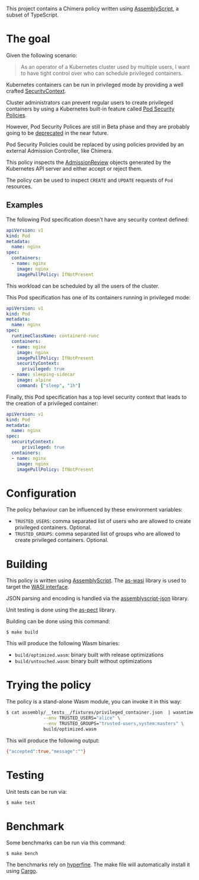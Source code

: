 This project contains a Chimera policy written using [AssemblyScript](https://assemblyscript.org/),
a subset of TypeScript.

# The goal

Given the following scenario:

> As an operator of a Kubernetes cluster used by multiple users,
> I want to have tight control over who can schedule privileged containers.

Kubernetes containers can be run in privileged mode by providing a well crafted
[SecurityContext](https://kubernetes.io/docs/tasks/configure-pod-container/security-context/).

Cluster administrators can prevent regular users to create privileged containers
by using a Kubernetes built-in feature called [Pod Security Policies](https://kubernetes.io/docs/concepts/policy/pod-security-policy/).

However, Pod Security Polices are still in Beta phase and they are probably
going to be [deprecated](https://github.com/kubernetes/enhancements/issues/5)
in the near future.

Pod Security Policies could be replaced by using policies provided by an
external Admission Controller, like Chimera.

This policy inspects the [AdmissionReview](https://kubernetes.io/docs/reference/access-authn-authz/extensible-admission-controllers/#request)
objects generated by the Kubernetes API server and either accept or reject
them.

The policy can be used to inspect `CREATE` and `UPDATE` requests of
`Pod` resources.

## Examples

The following Pod specification doesn't have any security context defined:

```yaml
apiVersion: v1
kind: Pod
metadata:
  name: nginx
spec:
  containers:
  - name: nginx
    image: nginx
    imagePullPolicy: IfNotPresent
```

This workload can be scheduled by all the users of the cluster.

This Pod specification has one of its containers running in
privileged mode:

```yaml
apiVersion: v1
kind: Pod
metadata:
  name: nginx
spec:
  runtimeClassName: containerd-runc
  containers:
  - name: nginx
    image: nginx
    imagePullPolicy: IfNotPresent
    securityContext:
      privileged: true
  - name: sleeping-sidecar
    image: alpine
    command: ["sleep", "1h"]
```

Finally, this Pod specification has a top level security
context that leads to the creation of a privileged container:

```yaml
apiVersion: v1
kind: Pod
metadata:
  name: nginx
spec:
  securityContext:
      privileged: true
  containers:
  - name: nginx
    image: nginx
    imagePullPolicy: IfNotPresent
```


# Configuration

The policy behaviour can be influenced by these environment variables:

  * `TRUSTED_USERS`: comma separated list of users who are allowed to create
    privileged containers. Optional.
  * `TRUSTED_GROUPS`: comma separated list of groups who are allowed to create
    privileged containers. Optional.

# Building

This policy is written using [AssemblyScript](https://www.assemblyscript.org/).
The [as-wasi](https://github.com/jedisct1/as-wasi) library is used to target
the [WASI interface](https://wasi.dev/).

JSON parsing and encoding is handled via the [assemblyscript-json](https://github.com/nearprotocol/assemblyscript-json)
library.

Unit testing is done using the [as-pect](https://github.com/jtenner/as-pect)
library.

Building can be done using this command:

```
$ make build
```

This will produce the following Wasm binaries:

  * `build/optimized.wasm`: binary built with release optimizations
  * `build/untouched.wasm`: binary built without optimizations

# Trying the policy

The policy is a stand-alone Wasm module, you can invoke it in this way:

```bash
$ cat assembly/__tests__/fixtures/privileged_container.json  | wasmtime run \
              --env TRUSTED_USERS="alice" \
              --env TRUSTED_GROUPS="trusted-users,system:masters" \
              build/optimized.wasm
```

This will produce the following output:

```bash
{"accepted":true,"message":""}
```

# Testing

Unit tests can be run via:

```bash
$ make test
```

# Benchmark

Some benchmarks can be run via this command:

```
$ make bench
```

The benchmarks rely on [hyperfine](https://github.com/sharkdp/hyperfine). The
make file will automatically install it using [Cargo](https://doc.rust-lang.org/cargo/).
